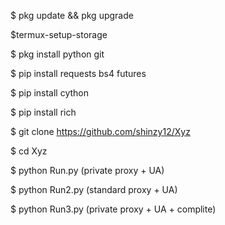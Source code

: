 $ pkg update && pkg upgrade

$termux-setup-storage

$ pkg install python git

$ pip install requests bs4 futures

$ pip install cython

$ pip install rich

$ git clone https://github.com/shinzy12/Xyz

$ cd Xyz

$ python Run.py (private proxy + UA)

$ python Run2.py (standard proxy + UA)

$ python Run3.py (private proxy + UA + complite)

